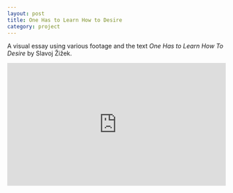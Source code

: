 ```yaml
---
layout: post
title: One Has to Learn How to Desire
category: project
---
```


A visual essay using various footage and the text *One Has to Learn How To Desire* by Slavoj Žižek.

<div style="padding:56.25% 0 0 0;position:relative;"><iframe src="https://player.vimeo.com/video/169422030?h=d176dba424" style="position:absolute;top:0;left:0;width:100%;height:100%;" frameborder="0" allow="autoplay; fullscreen; picture-in-picture" allowfullscreen></iframe></div><script src="https://player.vimeo.com/api/player.js"></script>
